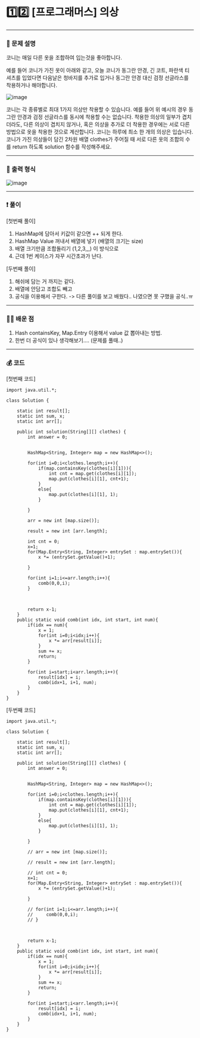 # 1️⃣2️⃣ [프로그래머스] 의상 </span> 

---
### 📃 문제 설명
코니는 매일 다른 옷을 조합하여 입는것을 좋아합니다.

예를 들어 코니가 가진 옷이 아래와 같고, 오늘 코니가 동그란 안경, 긴 코트, 파란색 티셔츠를 입었다면 다음날은 청바지를 추가로 입거나 동그란 안경 대신 검정 선글라스를 착용하거나 해야합니다.

![image](https://github.com/handaldog/DailyAlgo/assets/96431408/43c4c3d7-95ec-468b-a62a-b3aba9e10bc0)

코니는 각 종류별로 최대 1가지 의상만 착용할 수 있습니다. 예를 들어 위 예시의 경우 동그란 안경과 검정 선글라스를 동시에 착용할 수는 없습니다.
착용한 의상의 일부가 겹치더라도, 다른 의상이 겹치지 않거나, 혹은 의상을 추가로 더 착용한 경우에는 서로 다른 방법으로 옷을 착용한 것으로 계산합니다.
코니는 하루에 최소 한 개의 의상은 입습니다.
코니가 가진 의상들이 담긴 2차원 배열 clothes가 주어질 때 서로 다른 옷의 조합의 수를 return 하도록 solution 함수를 작성해주세요.

---
### 🔑 출력 형식
![image](https://github.com/handaldog/DailyAlgo/assets/96431408/4c9d0ebc-d72c-4376-ad51-3e2204c47818)


---
### ❗️ 풀이 
[첫번째 풀이]
1. HashMap에 담아서 키값이 같으면 ++ 되게 한다.
2. HashMap Value 꺼내서 배열에 넣기 (배열의 크기는 size)
3. 배열 크기만큼 조합돌리기 (1,2,3,,,) 이 방식으로
4. 근데 1번 케이스가 자꾸 시간초과가 난다.

[두번째 풀이]
1. 해쉬에 담는 거 까지는 같다.
2. 배열에 안담고 조합도 빼고
3. 공식을 이용해서 구한다. -> 다른 풀이를 보고 배웠다.. 나였으면 못 구했을 공식..ㅠ


--- 
### 👨‍💻 배운 점
1. Hash containsKey, Map.Entry 이용해서 value 값 뽑아내는 방법.
2. 한번 더 공식이 있나 생각해보기.... (문제를 풀때..)

---
### 💰 코드
[첫번째 코드]
```
import java.util.*;

class Solution {
    
    static int result[];
    static int sum, x;
    static int arr[];
    
    public int solution(String[][] clothes) {
        int answer = 0;
        
        
        HashMap<String, Integer> map = new HashMap<>();
        
        for(int i=0;i<clothes.length;i++){
            if(map.containsKey(clothes[i][1])){
                int cnt = map.get(clothes[i][1]);
                map.put(clothes[i][1], cnt+1);
            }
            else{
                map.put(clothes[i][1], 1);
            }
            
        }
        
        arr = new int [map.size()];
        
        result = new int [arr.length];
        
        int cnt = 0;
        x=1;
        for(Map.Entry<String, Integer> entrySet : map.entrySet()){
            x *= (entrySet.getValue()+1);
            
        }
        
        for(int i=1;i<=arr.length;i++){
            comb(0,0,i);
        }
        
        
        
        return x-1;
    }
    public static void comb(int idx, int start, int num){
        if(idx == num){
            x = 1;
            for(int i=0;i<idx;i++){
                x *= arr[result[i]];
            }
            sum += x;
            return;
        }
        
        for(int i=start;i<arr.length;i++){
            result[idx] = i;
            comb(idx+1, i+1, num);
        }
    }
}

```
[두번째 코드]
```
import java.util.*;

class Solution {
    
    static int result[];
    static int sum, x;
    static int arr[];
    
    public int solution(String[][] clothes) {
        int answer = 0;
        
        
        HashMap<String, Integer> map = new HashMap<>();
        
        for(int i=0;i<clothes.length;i++){
            if(map.containsKey(clothes[i][1])){
                int cnt = map.get(clothes[i][1]);
                map.put(clothes[i][1], cnt+1);
            }
            else{
                map.put(clothes[i][1], 1);
            }
            
        }
        
        // arr = new int [map.size()];
        
        // result = new int [arr.length];
        
        // int cnt = 0;
        x=1;
        for(Map.Entry<String, Integer> entrySet : map.entrySet()){
            x *= (entrySet.getValue()+1);
            
        }
        
        // for(int i=1;i<=arr.length;i++){
        //     comb(0,0,i);
        // }
        
        
        
        return x-1;
    }
    public static void comb(int idx, int start, int num){
        if(idx == num){
            x = 1;
            for(int i=0;i<idx;i++){
                x *= arr[result[i]];
            }
            sum += x;
            return;
        }
        
        for(int i=start;i<arr.length;i++){
            result[idx] = i;
            comb(idx+1, i+1, num);
        }
    }
}
```
